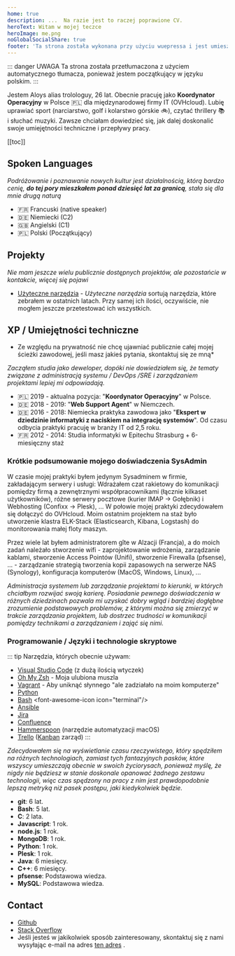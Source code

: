```yaml
---
home: true
description: ...  Na razie jest to raczej poprawione CV.
heroText: Witam w mojej teczce
heroImage: me.png
noGlobalSocialShare: true
footer: 'Ta strona została wykonana przy użyciu wuepressa i jest umieszczona na githubie.'
---
```


::: danger UWAGA
Ta strona została przetłumaczona z użyciem automatycznego tłumacza, ponieważ jestem początkujący w języku polskim.
:::

Jestem Aloys alias trolologuy, 26 lat. Obecnie pracuję jako __Koordynator Operacyjny__ w Polsce :poland: dla międzynarodowej firmy IT (OVHcloud). Lubię uprawiać sport (narciarstwo, golf i kolarstwo górskie :bike:), czytać thrillery :books: i słuchać muzyki. Zawsze chciałam dowiedzieć się, jak dalej doskonalić swoje umiejętności techniczne i przepływy pracy.

[[toc]]

## <font-awesome-icon icon="language"/> Spoken Languages
*Podróżowanie i poznawanie nowych kultur jest działalnością, którą bardzo cenię, __do tej pory mieszkałem ponad dziesięć lat za granicą__, stała się dla mnie drugą naturą*

- :fr: Francuski (native speaker)
- :de: Niemiecki (C2)
- :uk: Angielski (C1)
- :poland: Polski (Początkujący)

## <font-awesome-icon :icon="['fas', 'lightbulb']"/> Projekty
*Nie mam jeszcze wielu publicznie dostępnych projektów, ale pozostańcie w kontakcie, więcej się pojawi*

 * [Użyteczne narzędzia](https://trolologuy.github.io/useful-tools/) - *Użyteczne narzędzia* sortują narzędzia, które zebrałem w ostatnich latach. Przy samej ich ilości, oczywiście, nie mogłem jeszcze przetestować ich wszystkich.

## <font-awesome-icon icon="code"/> XP / Umiejętności techniczne
* Ze względu na prywatność nie chcę ujawniać publicznie całej mojej ścieżki zawodowej, jeśli masz jakieś pytania, skontaktuj się ze mną*

*Zacząłem studia jako deweloper, dopóki nie dowiedziałem się, że tematy związane z administracją systemu / DevOps /SRE i zarządzaniem projektami lepiej mi odpowiadają.*

- :poland: 2019 - aktualna pozycja: "__Koordynator Operacyjny__" w Polsce.
- :de: 2018 - 2019: "__Web Support Agent__" w Niemczech.
- :de: 2016 - 2018: Niemiecka praktyka zawodowa jako "__Ekspert w dziedzinie informatyki z naciskiem na integrację systemów__".
Od czasu odbycia praktyki pracuję w branży IT od 2,5 roku.
- :fr: 2012 - 2014: Studia informatyki w Epitechu Strasburg + 6-miesięczny staż

### Krótkie podsumowanie mojego doświadczenia SysAdmin
W czasie mojej praktyki byłem jedynym Sysadminem w firmie, zakładającym serwery i usługi: Wdrażałem czat rakietowy do komunikacji pomiędzy firmą a zewnętrznymi współpracownikami (łącznie kilkaset użytkowników), różne serwery pocztowe (kurier IMAP -> Gołębnik) i Webhosting (Confixx -> Plesk), ...
W połowie mojej praktyki zdecydowałem się dołączyć do OVHcloud.
Moim ostatnim projektem na staż było utworzenie klastra ELK-Stack (Elasticsearch, Kibana, Logstash) do monitorowania małej floty maszyn.

Przez wiele lat byłem administratorem gîte w Alzacji (Francja), a do moich zadań należało stworzenie wifi - zaprojektowanie wdrożenia, zarządzanie kablami, stworzenie Access Pointów (Unifi), stworzenie Firewalla (pfsense), ... - zarządzanie strategią tworzenia kopii zapasowych na serwerze NAS (Synology), konfiguracja komputerów (MacOS, Windows, Linux), ...

*Administracja systemem lub zarządzanie projektami to kierunki, w których chciałbym rozwijać swoją karierę. Posiadanie pewnego doświadczenia w różnych dziedzinach pozwala mi uzyskać dobry wgląd i bardziej dogłębne zrozumienie podstawowych problemów, z którymi można się zmierzyć w trakcie zarządzania projektem, lub dostrzec trudności w komunikacji pomiędzy technikami a zarządzaniem i zająć się nimi.*

### Programowanie / Języki i technologie skryptowe
::: tip <font-awesome-icon :icon="['fas', 'tools']"/> Narzędzia, których obecnie używam:
- [Visual Studio Code](https://code.visualstudio.com/) (z dużą ilością wtyczek)
- [Oh My Zsh](https://ohmyz.sh/) - Moja ulubiona muszla
- [Vagrant](https://www.vagrantup.com/) - Aby uniknąć słynnego "ale zadziałało na moim komputerze"
- [Python](https://www.python.org/about/)
- [Bash](https://en.wikipedia.org/wiki/Bash_(Unix_shell))  <font-awesome-icon icon="terminal"/> 
- [Ansible](https://www.ansible.com/overview/how-ansible-works)
- [Jira](https://www.atlassian.com/software/jira)
- [Confluence](https://www.atlassian.com/software/confluence)
- [Hammerspoon](https://www.hammerspoon.org/) (narzędzie automatyzacji macOS)
- [Trello](https://trello.com/) ([Kanban](https://en.wikipedia.org/wiki/Kanban_(rozwój)) zarząd)
:::

*Zdecydowałem się na wyświetlanie czasu rzeczywistego, który spędziłem na różnych technologiach, zamiast tych fantazyjnych pasków, które wszyscy umieszczają obecnie w swoich życiorysach, ponieważ myślę, że nigdy nie będziesz w stanie doskonale opanować żadnego zestawu technologii, więc czas spędzony na pracy z nim jest prawdopodobnie lepszą metryką niż pasek postępu, jaki kiedykolwiek będzie.*
- __git__: 6 lat.
- __Bash__: 5 lat.
- __C__: 2 lata.
- __Javascript__: 1 rok.
- __node.js__: 1 rok.
- __MongoDB__: 1 rok.
- __Python__: 1 rok.
- __Plesk__: 1 rok.
- __Java__: 6 miesięcy.
- __C++__: 6 miesięcy.
- __pfsense__: Podstawowa wiedza.
- __MySQL__: Podstawowa wiedza.


## <font-awesome-icon icon="users"/> Contact
- [Github](https://github.com/trolologuy)
- [Stack Overflow](https://stackoverflow.com/users/2695641/trolologuy)
- Jeśli jesteś w jakikolwiek sposób zainteresowany, skontaktuj się z nami wysyłając e-mail na adres [ten adres](mailto:trolologuy.github@gmail.com) .